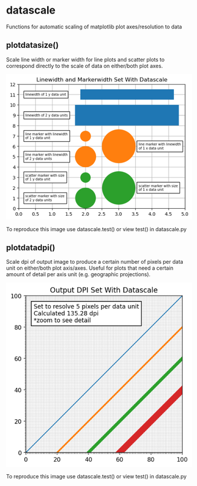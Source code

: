 # datascale

Functions for automatic scaling of matplotlib plot axes/resolution to data

## plotdatasize()

Scale line width or marker width for line plots and scatter plots to correspond directly to the scale of data on either/both plot axes.

![plotdatasize() example](/images/datascale_plotdatasize_test.png?raw=true)

To reproduce this image use datascale.test() or view test() in datascale.py

## plotdatadpi()

Scale dpi of output image to produce a certain number of pixels per data unit on either/both plot axis/axes. Useful for plots that need a certain amount of detail per axis unit (e.g. geographic projections).

![plotdatadpi() example](/images/datascale_plotdatadpi_test.png?raw=true)

To reproduce this image use datascale.test() or view test() in datascale.py

